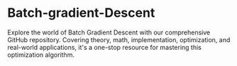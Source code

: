 # Batch-gradient-Descent
Explore the world of Batch Gradient Descent with our comprehensive GitHub repository. Covering theory, math, implementation, optimization, and real-world applications, it's a one-stop resource for mastering this optimization algorithm.
